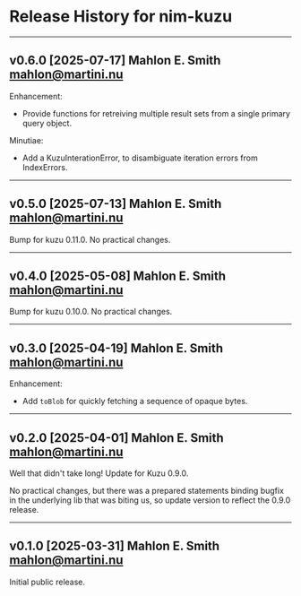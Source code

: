 # Release History for nim-kuzu

---
## v0.6.0 [2025-07-17] Mahlon E. Smith <mahlon@martini.nu>

Enhancement:

- Provide functions for retreiving multiple result sets from a
  single primary query object.


Minutiae:

- Add a KuzuInterationError, to disambiguate iteration errors from
  IndexErrors.

---
## v0.5.0 [2025-07-13] Mahlon E. Smith <mahlon@martini.nu>

Bump for kuzu 0.11.0.  No practical changes.


---
## v0.4.0 [2025-05-08] Mahlon E. Smith <mahlon@martini.nu>

Bump for kuzu 0.10.0.  No practical changes.


---
## v0.3.0 [2025-04-19] Mahlon E. Smith <mahlon@martini.nu>

Enhancement:

- Add `toBlob` for quickly fetching a sequence of opaque bytes.


---
## v0.2.0 [2025-04-01] Mahlon E. Smith <mahlon@martini.nu>

Well that didn't take long!  Update for Kuzu 0.9.0.

No practical changes, but there was a prepared statements
binding bugfix in the underlying lib that was biting us,
so update version to reflect the 0.9.0 release.


---
## v0.1.0 [2025-03-31] Mahlon E. Smith <mahlon@martini.nu>

Initial public release.

